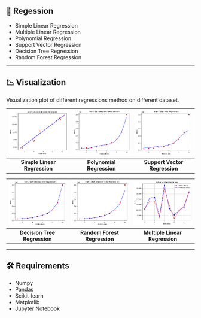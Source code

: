 ## 📎 Regession

- Simple Linear Regression
- Multiple Linear Regression
- Polynomial Regression
- Support Vector Regression
- Decision Tree Regression
- Random Forest Regression

---

## 📉 Visualization

Visualization plot of different regressions method on different dataset.

| ![Image 1](./images/simple_linear.png) | ![Image 2](./images/polynomial.png) | ![Image 3](./images/support_vector.png) |
|:--------------------------------:|:--------------------------------:|:--------------------------------:|
| **Simple Linear Regression**          | **Polynomial Regression**          | **Support Vector Regression**          |

| ![Image 4](./images/decision_tree.png) | ![Image 5](./images/random_forest.png) | ![Image 6](./images/multiple%20linear.png) |
|:--------------------------------:|:--------------------------------:|:--------------------------------:|
| **Decision Tree Regression**          | **Random Forest Regression**          | **Multiple Linear Regression**          |


---

## 🛠️ Requirements

- Numpy
- Pandas 
- Scikit-learn
- Matplotlib
- Jupyter Notebook

